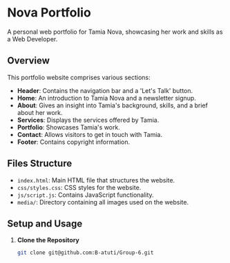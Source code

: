 
# Nova Portfolio

A personal web portfolio for Tamia Nova, showcasing her work and skills as a Web Developer.

## Overview

This portfolio website comprises various sections:

- **Header**: Contains the navigation bar and a 'Let's Talk' button.
- **Home**: An introduction to Tamia Nova and a newsletter signup.
- **About**: Gives an insight into Tamia's background, skills, and a brief about her work.
- **Services**: Displays the services offered by Tamia.
- **Portfolio**: Showcases Tamia's work.
- **Contact**: Allows visitors to get in touch with Tamia.
- **Footer**: Contains copyright information.

## Files Structure

- `index.html`: Main HTML file that structures the website.
- `css/styles.css`: CSS styles for the website.
- `js/script.js`: Contains JavaScript functionality.
- `media/`: Directory containing all images used on the website.

## Setup and Usage

1. **Clone the Repository**

   ```bash
   git clone git@github.com:B-atuti/Group-6.git

